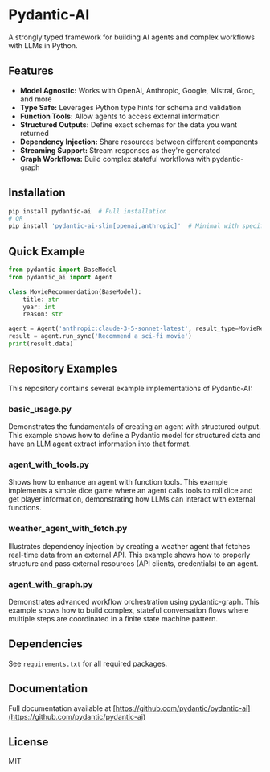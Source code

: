 # Pydantic-AI

A strongly typed framework for building AI agents and complex workflows with LLMs in Python.

## Features

- **Model Agnostic:** Works with OpenAI, Anthropic, Google, Mistral, Groq, and more
- **Type Safe:** Leverages Python type hints for schema and validation
- **Function Tools:** Allow agents to access external information
- **Structured Outputs:** Define exact schemas for the data you want returned
- **Dependency Injection:** Share resources between different components
- **Streaming Support:** Stream responses as they're generated
- **Graph Workflows:** Build complex stateful workflows with pydantic-graph

## Installation

```bash
pip install pydantic-ai  # Full installation
# OR
pip install 'pydantic-ai-slim[openai,anthropic]'  # Minimal with specific providers
```

## Quick Example

```python
from pydantic import BaseModel
from pydantic_ai import Agent

class MovieRecommendation(BaseModel):
    title: str
    year: int
    reason: str

agent = Agent('anthropic:claude-3-5-sonnet-latest', result_type=MovieRecommendation)
result = agent.run_sync('Recommend a sci-fi movie')
print(result.data)
```

## Repository Examples

This repository contains several example implementations of Pydantic-AI:

### basic_usage.py

Demonstrates the fundamentals of creating an agent with structured output. This example shows how to define a Pydantic model for structured data and have an LLM agent extract information into that format.

### agent_with_tools.py

Shows how to enhance an agent with function tools. This example implements a simple dice game where an agent calls tools to roll dice and get player information, demonstrating how LLMs can interact with external functions.

### weather_agent_with_fetch.py

Illustrates dependency injection by creating a weather agent that fetches real-time data from an external API. This example shows how to properly structure and pass external resources (API clients, credentials) to an agent.

### agent_with_graph.py

Demonstrates advanced workflow orchestration using pydantic-graph. This example shows how to build complex, stateful conversation flows where multiple steps are coordinated in a finite state machine pattern.

## Dependencies

See `requirements.txt` for all required packages.

## Documentation

Full documentation available at [https://github.com/pydantic/pydantic-ai](https://github.com/pydantic/pydantic-ai)

## License

MIT
